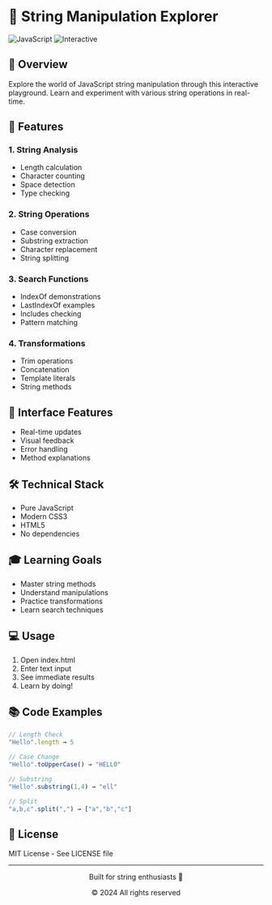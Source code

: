 # 🎨 String Manipulation Explorer

![JavaScript](https://img.shields.io/badge/JavaScript-ES6-yellow.svg) ![Interactive](https://img.shields.io/badge/Interactive-Yes-brightgreen.svg)

## 🌟 Overview
Explore the world of JavaScript string manipulation through this interactive playground. Learn and experiment with various string operations in real-time.

## 🚀 Features

### 1. String Analysis
- Length calculation
- Character counting
- Space detection
- Type checking

### 2. String Operations
- Case conversion
- Substring extraction
- Character replacement
- String splitting

### 3. Search Functions
- IndexOf demonstrations
- LastIndexOf examples
- Includes checking
- Pattern matching

### 4. Transformations
- Trim operations
- Concatenation
- Template literals
- String methods

## 🎨 Interface Features
- Real-time updates
- Visual feedback
- Error handling
- Method explanations

## 🛠️ Technical Stack
- Pure JavaScript
- Modern CSS3
- HTML5
- No dependencies

## 🎓 Learning Goals
- Master string methods
- Understand manipulations
- Practice transformations
- Learn search techniques

## 💻 Usage
1. Open index.html
2. Enter text input
3. See immediate results
4. Learn by doing!

## 📚 Code Examples
```javascript
// Length Check
"Hello".length → 5

// Case Change
"Hello".toUpperCase() → "HELLO"

// Substring
"Hello".substring(1,4) → "ell"

// Split
"a,b,c".split(",") → ["a","b","c"]
```

## 📝 License
MIT License - See LICENSE file

---

<p align="center">Built for string enthusiasts 🎉</p>
<p align="center">© 2024 All rights reserved</p>
